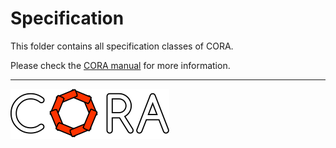 # Specification

This folder contains all specification classes of CORA.

Please check the <a target='_blank' href="https://tumcps.github.io/CORA/manual">CORA manual</a> for more information.

<hr style="height: 1px;">

<img src="../app/images/coraLogo_readme.svg"/>